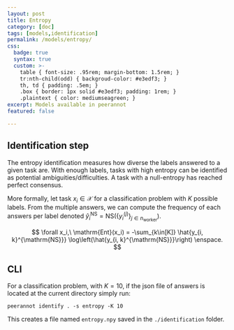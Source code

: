 ```yaml
---
layout: post
title: Entropy
category: [doc]
tags: [models,identification]
permalink: /models/entropy/
css:
  badge: true
  syntax: true
  custom: >-
    table { font-size: .95rem; margin-bottom: 1.5rem; }
    tr:nth-child(odd) { backgroud-color: #e3edf3; }
    th, td { padding: .5em; }
    .box { border: 1px solid #e3edf3; padding: 1rem; }
    .plaintext { color: mediumseagreen; }
excerpt: Models available in peerannot
featured: false

---
```


## Identification step

The entropy identification measures how diverse the labels answered to a given task are.
With enough labels, tasks with high entropy can be identified as potential ambiguities/difficulties.
A task with a null-entropy has reached perfect consensus.

More formally, let task $x_i\in\mathcal{X}$ for a classification problem with $K$ possible labels.
From the multiple answers, we can compute the frequency of each answers per label denoted $\hat y_i^{\mathrm{NS}}=\mathrm{NS}(\{y_i^{(j)}\}_{j\in n_{\text{worker}}})$.

$$
\forall x_i,\ \mathrm{Ent}(x_i) = -\sum_{k\in[K]} \hat{y_{i, k}^{\mathrm{NS}}} \log\left(\hat{y_{i, k}^{\mathrm{NS}}}\right) \enspace.
$$


## CLI

For a classification problem, with $K=10$, if the json file of answers is located at the current directory simply run:

```{bash}
peerannot identify . -s entropy -K 10
```

This creates a file named `entropy.npy` saved in the `./identification` folder.
